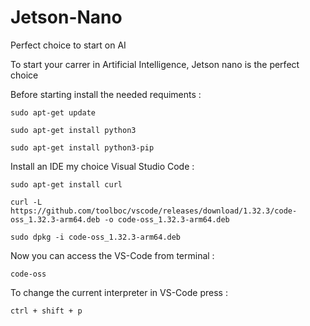 # Jetson-Nano
  
  Perfect choice to start on AI

  To start your carrer in Artificial Intelligence, Jetson nano is the perfect choice
  
  Before starting install the needed requiments :
  
    sudo apt-get update
    
    sudo apt-get install python3
    
    sudo apt-get install python3-pip
    
    
 Install an IDE my choice Visual Studio Code :
 
    sudo apt-get install curl
    
    curl -L https://github.com/toolboc/vscode/releases/download/1.32.3/code-oss_1.32.3-arm64.deb -o code-oss_1.32.3-arm64.deb
    
    sudo dpkg -i code-oss_1.32.3-arm64.deb
    
 Now you can access the VS-Code from terminal :
    
    code-oss
    
 To change the current interpreter in VS-Code press : 
 
    ctrl + shift + p
